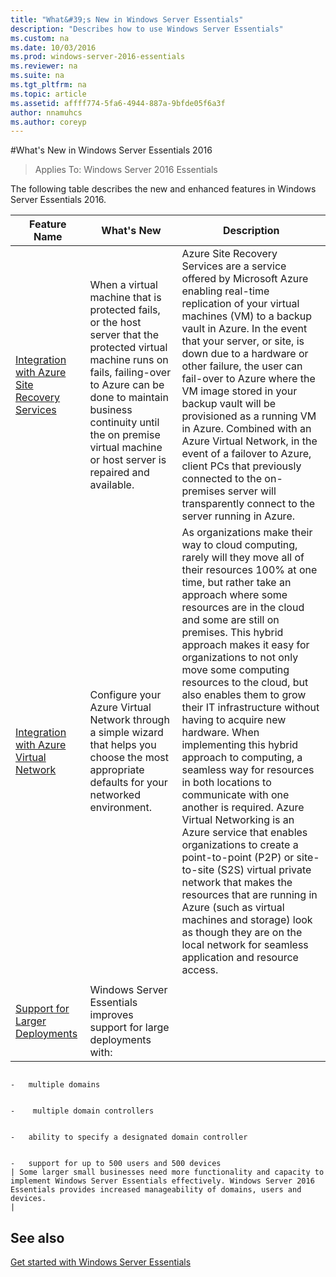 ```yaml
---
title: "What&#39;s New in Windows Server Essentials"
description: "Describes how to use Windows Server Essentials"
ms.custom: na
ms.date: 10/03/2016
ms.prod: windows-server-2016-essentials
ms.reviewer: na
ms.suite: na
ms.tgt_pltfrm: na
ms.topic: article
ms.assetid: affff774-5fa6-4944-887a-9bfde05f6a3f
author: nnamuhcs
ms.author: coreyp
---
```


#What's New in Windows Server Essentials 2016

> Applies To: Windows Server 2016 Essentials

The following table describes the new and enhanced features in Windows Server Essentials 2016.

| Feature Name                                                                                 | What's New                                                                                                                                                                                                                                                             | Description                                                                                                                                                                                                                                                                                                                                                                                                                                                                                                                                                                                                                                                                                                                                                                                                                                                                                                                  |
|----------------------------------------------------------------------------------------------|------------------------------------------------------------------------------------------------------------------------------------------------------------------------------------------------------------------------------------------------------------------------|------------------------------------------------------------------------------------------------------------------------------------------------------------------------------------------------------------------------------------------------------------------------------------------------------------------------------------------------------------------------------------------------------------------------------------------------------------------------------------------------------------------------------------------------------------------------------------------------------------------------------------------------------------------------------------------------------------------------------------------------------------------------------------------------------------------------------------------------------------------------------------------------------------------------------|
| [Integration with Azure Site Recovery Services](azure-site-recovery-services-integration.md) | When a virtual machine that is protected fails, or the host server that the protected virtual machine runs on fails, failing-over to Azure can be done to maintain business continuity until the on premise virtual machine or host server is repaired and available.  | Azure Site Recovery Services are a service offered by Microsoft Azure enabling real-time replication of your virtual machines (VM) to a backup vault in Azure. In the event that your server, or site, is down due to a hardware or other failure, the user can fail-over to Azure where the VM image stored in your backup vault will be provisioned as a running VM in Azure. Combined with an Azure Virtual Network, in the event of a failover to Azure, client PCs that previously connected to the on-premises server will transparently connect to the server running in Azure.                                                                                                                                                                                                                                                                                                                                       |
| [Integration with Azure Virtual Network](azure-virtual-network-integration.md)               | Configure your Azure Virtual Network through a simple wizard that helps you choose the most appropriate defaults for your networked environment.                                                                                                                       | As organizations make their way to cloud computing, rarely will they move all of their resources 100% at one time, but rather take an approach where some resources are in the cloud and some are still on premises. This hybrid approach makes it easy for organizations to not only move some computing resources to the cloud, but also enables them to grow their IT infrastructure without having to acquire new hardware. When implementing this hybrid approach to computing, a seamless way for resources in both locations to communicate with one another is required. Azure Virtual Networking is an Azure service that enables organizations to create a point-to-point (P2P) or site-to-site (S2S) virtual private network that makes the resources that are running in Azure (such as virtual machines and storage) look as though they are on the local network for seamless application and resource access. |
|                                                                                              |
| [Support for Larger Deployments](support-for-larger-deployments.md)                        | Windows Server Essentials improves support for large deployments with:                                                                                                                                                                                                 
                                                                                                                                                                                                                                                                                                                                                                        
                                                                                                -   multiple domains                                                                                                                                                                                                                                                    
                                                                                                                                                                                                                                                                                                                                                                        
                                                                                                -    multiple domain controllers                                                                                                                                                                                                                                        
                                                                                                                                                                                                                                                                                                                                                                        
                                                                                                -   ability to specify a designated domain controller                                                                                                                                                                                                                   
                                                                                                                                                                                                                                                                                                                                                                        
                                                                                                -   support for up to 500 users and 500 devices                                                                                                                                                                                                                         | Some larger small businesses need more functionality and capacity to implement Windows Server Essentials effectively. Windows Server 2016 Essentials provides increased manageability of domains, users and devices.                                                                                                                                                                                                                                                                                                                                                                                                                                                                                                                                                                                                                                                                                                         |

See also
--------

[Get started with Windows Server Essentials](get-started-with-windows-server-essentials.md)
